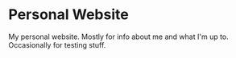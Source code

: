 # Personal Website

My personal website. Mostly for info about me and what I'm up to. Occasionally for testing stuff.